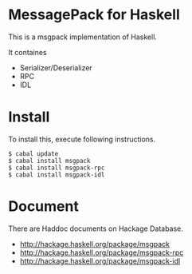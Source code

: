 MessagePack for Haskell
=======================

This is a msgpack implementation of Haskell.

It containes

* Serializer/Deserializer
* RPC
* IDL

# Install

To install this, execute following instructions.

~~~ {.bash}
$ cabal update
$ cabal install msgpack
$ cabal install msgpack-rpc
$ cabal install msgpack-idl
~~~

# Document

There are Haddoc documents on Hackage Database.

* <http://hackage.haskell.org/package/msgpack>
* <http://hackage.haskell.org/package/msgpack-rpc>
* <http://hackage.haskell.org/package/msgpack-idl>
